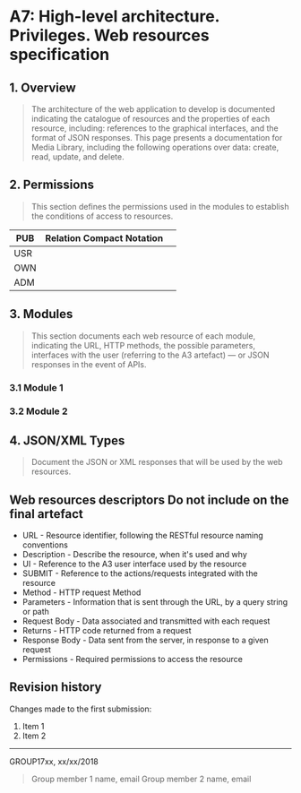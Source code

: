 # A7: High-level architecture. Privileges. Web resources specification
 
## 1. Overview
 
> The architecture of the web application to develop is documented indicating the catalogue of resources and the properties of each resource, including: references to the graphical interfaces, and the format of JSON responses. This page presents a documentation for Media Library, including the following operations over data: create, read, update, and delete.
 
## 2. Permissions
 
> This section defines the permissions used in the modules to establish the conditions of access to resources.

| PUB | Relation Compact Notation                  |                          |
| ------------------ | -------------------------------------------------------------------- | --|
| USR                |    |  |
| OWN                | |           |
| ADM                | |           |
 
## 3. Modules
 
> This section documents each web resource of each module, indicating the URL, HTTP methods, the possible parameters, interfaces with the user (referring to the A3 artefact) — or JSON responses in the event of APIs.
 
### 3.1 Module 1
 
### 3.2 Module 2
 
## 4. JSON/XML Types
 
> Document the JSON or XML responses that will be used by the web resources.
 
## Web resources descriptors <note important>Do not include on the final artefact</note>
 
  * URL - Resource identifier, following the RESTful resource naming conventions 
  * Description - Describe the resource, when it's used and why
  * UI - Reference to the A3 user interface used by the resource
  * SUBMIT - Reference to the actions/requests integrated with the resource
  * Method - HTTP request Method
  * Parameters - Information that is sent through the URL, by a query string or path
  * Request Body - Data associated and transmitted with each request
  * Returns - HTTP code returned from a request
  * Response Body - Data sent from the server, in response to a given request
  * Permissions - Required permissions to access the resource
 
## Revision history
 
Changes made to the first submission:
1. Item 1
1. Item 2
 
***
 
GROUP17xx, xx/xx/2018
 
> Group member 1 name, email
> Group member 2 name, email
